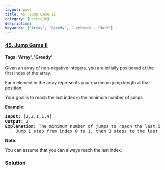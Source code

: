```yaml
---
layout: post
title: 45. Jump Game II
category: [Leetcode]
description: 
keywords: ['Array', 'Greedy', 'Leetcode', 'Hard']
---
```

### [45. Jump Game II](https://leetcode.com/problems/jump-game-ii)

#### Tags: 'Array', 'Greedy'

<div class="content__u3I1 question-content__JfgR"><div><p>Given an array of non-negative integers, you are initially positioned at the first index of the array.</p>
<p>Each element in the array represents your maximum jump length at that position.</p>
<p>Your goal is to reach the last index in the minimum number of jumps.</p>
<p><strong>Example:</strong></p>
<pre><strong>Input:</strong> [2,3,1,1,4]
<strong>Output:</strong> 2
<strong>Explanation:</strong> The minimum number of jumps to reach the last index is 2.
    Jump 1 step from index 0 to 1, then 3 steps to the last index.</pre>
<p><strong>Note:</strong></p>
<p>You can assume that you can always reach the last index.</p>
</div></div>

### Solution
